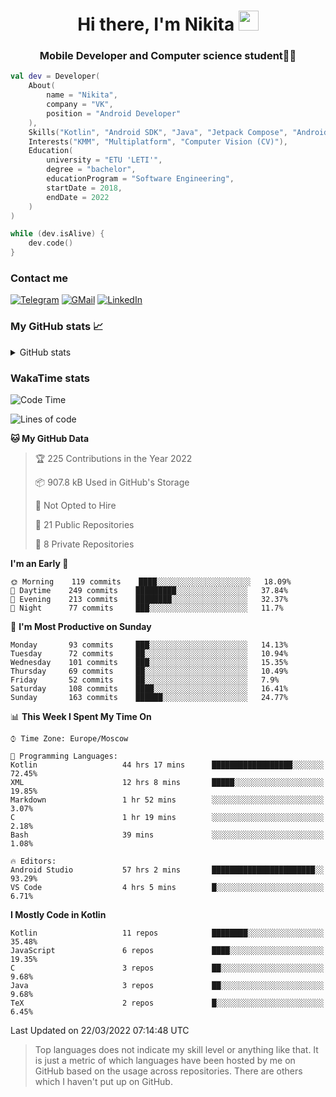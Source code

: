<h1 align="center">
Hi there, I'm Nikita 
<img src="https://github.com/blackcater/blackcater/raw/main/images/Hi.gif" height="32"/>
</h1>
<h3 align="center">Mobile Developer and Computer science student👨‍💻</h3>

```kotlin
val dev = Developer(
    About(
        name = "Nikita",
        company = "VK",
        position = "Android Developer"
    ),
    Skills("Kotlin", "Android SDK", "Java", "Jetpack Compose", "Android Jetpack"),
    Interests("KMM", "Multiplatform", "Computer Vision (CV)"),
    Education(
        university = "ETU 'LETI'",
        degree = "bachelor",
        educationProgram = "Software Engineering",
        startDate = 2018,
        endDate = 2022
    )
)

while (dev.isAlive) {
    dev.code()
}
```

### Contact me

[![Telegram](https://img.shields.io/badge/Telegram-white?style=for-the-badge&logo=telegram&logoColor=29e9ea)](https://t.me/po4yka)
[![GMail](https://img.shields.io/badge/Gmail-white?style=for-the-badge&logo=gmail&logoColor=d14836)](mailto:pochaev.nik@gmail.com)
[![LinkedIn](https://img.shields.io/badge/linkedin%20-white.svg?&style=for-the-badge&logo=linkedin&logoColor=%230077B5)](https://www.linkedin.com/in/nikita-pochaev-415b5a1a1)

### My GitHub stats 📈

<details>
  <summary>GitHub stats</summary>
  <p align="center">
    <img src="https://github-readme-stats.vercel.app/api?username=po4yka&show_icons=true&theme=dark" />
  </p>
</details>

### WakaTime stats

<!--START_SECTION:waka-->
![Code Time](http://img.shields.io/badge/Code%20Time-2%2C432%20hrs%2055%20mins-blue)

![Lines of code](https://img.shields.io/badge/From%20Hello%20World%20I%27ve%20Written-1%20Million%20lines%20of%20code-blue)

**🐱 My GitHub Data** 

> 🏆 225 Contributions in the Year 2022
 > 
> 📦 907.8 kB Used in GitHub's Storage 
 > 
> 🚫 Not Opted to Hire
 > 
> 📜 21 Public Repositories 
 > 
> 🔑 8 Private Repositories  
 > 
**I'm an Early 🐤** 

```text
🌞 Morning    119 commits    ████░░░░░░░░░░░░░░░░░░░░░   18.09% 
🌆 Daytime    249 commits    █████████░░░░░░░░░░░░░░░░   37.84% 
🌃 Evening    213 commits    ████████░░░░░░░░░░░░░░░░░   32.37% 
🌙 Night      77 commits     ███░░░░░░░░░░░░░░░░░░░░░░   11.7%

```
📅 **I'm Most Productive on Sunday** 

```text
Monday       93 commits     ███░░░░░░░░░░░░░░░░░░░░░░   14.13% 
Tuesday      72 commits     ██░░░░░░░░░░░░░░░░░░░░░░░   10.94% 
Wednesday    101 commits    ███░░░░░░░░░░░░░░░░░░░░░░   15.35% 
Thursday     69 commits     ██░░░░░░░░░░░░░░░░░░░░░░░   10.49% 
Friday       52 commits     ██░░░░░░░░░░░░░░░░░░░░░░░   7.9% 
Saturday     108 commits    ████░░░░░░░░░░░░░░░░░░░░░   16.41% 
Sunday       163 commits    ██████░░░░░░░░░░░░░░░░░░░   24.77%

```


📊 **This Week I Spent My Time On** 

```text
⌚︎ Time Zone: Europe/Moscow

💬 Programming Languages: 
Kotlin                   44 hrs 17 mins      ██████████████████░░░░░░░   72.45% 
XML                      12 hrs 8 mins       █████░░░░░░░░░░░░░░░░░░░░   19.85% 
Markdown                 1 hr 52 mins        ░░░░░░░░░░░░░░░░░░░░░░░░░   3.07% 
C                        1 hr 19 mins        ░░░░░░░░░░░░░░░░░░░░░░░░░   2.18% 
Bash                     39 mins             ░░░░░░░░░░░░░░░░░░░░░░░░░   1.08%

🔥 Editors: 
Android Studio           57 hrs 2 mins       ███████████████████████░░   93.29% 
VS Code                  4 hrs 5 mins        █░░░░░░░░░░░░░░░░░░░░░░░░   6.71%

```

**I Mostly Code in Kotlin** 

```text
Kotlin                   11 repos            ████████░░░░░░░░░░░░░░░░░   35.48% 
JavaScript               6 repos             ████░░░░░░░░░░░░░░░░░░░░░   19.35% 
C                        3 repos             ██░░░░░░░░░░░░░░░░░░░░░░░   9.68% 
Java                     3 repos             ██░░░░░░░░░░░░░░░░░░░░░░░   9.68% 
TeX                      2 repos             █░░░░░░░░░░░░░░░░░░░░░░░░   6.45%

```



 Last Updated on 22/03/2022 07:14:48 UTC
<!--END_SECTION:waka-->

> Top languages does not indicate my skill level or anything like that. It is just a metric of which languages have been hosted by me on GitHub based on the usage across repositories. There are others which I haven't put up on GitHub.

